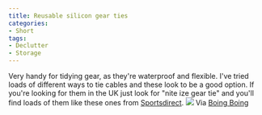 ```yaml
---
title: Reusable silicon gear ties
categories:
- Short
tags:
- Declutter
- Storage
---
```


Very handy for tidying gear, as they're waterproof and flexible. I've tried loads of different ways to tie cables and these look to be a good option. 
If you're looking for them in the UK just look for "nite ize gear tie" and you'll find loads of them like these ones from 
[Sportsdirect](http://www.sportsdirect.com/nite-ize-gear-ties-12-pack-784040?colcode=78404099&src=google&gclid=CLunkZCY9MQCFYzMtAodjUAAKw&gclsrc=aw.ds). 
![](/squarespace_images/static_52001c0be4b09bc7c9f838c9_52224ed3e4b0ba9919a3e0e1_552c2f7ae4b0e4f3eee32617_1428959099550__img.jpg_) 
Via 
[Boing Boing](http://boingboing.net/2015/04/01/reusable-silicone-gear-ties.html)
